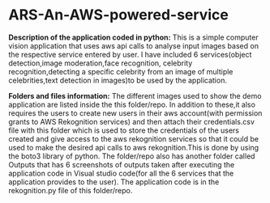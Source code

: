 # ARS-An-AWS-powered-service
**Description of the application coded in python:**
This is a simple computer vision application that uses aws api calls to analyse input images based on the respective service entered by user. I have included 6 services(object detection,image moderation,face recognition, celebrity recognition,detecting a specific celebrity from an image of multiple celebrities,text detection in images)to be used by the application. 


**Folders and files information:**
The different images used to show the demo application are listed inside the this folder/repo. In addition to these,it also requires the users to create new users in their aws account(with permission grants to AWS Rekognition services) and then attach their credentials.csv file with this folder which is used to store the credentials of the users created and give access to the aws rekognition services so that it could be used to make the desired api calls to aws rekognition.This is done by using the boto3 library of python. The folder/repo also has another folder called Outputs that has 6 screenshots of outputs taken after executing the application code in Visual studio code(for all the 6 services that the application provides to the user).
The application code is in the rekognition.py file of this folder/repo.
